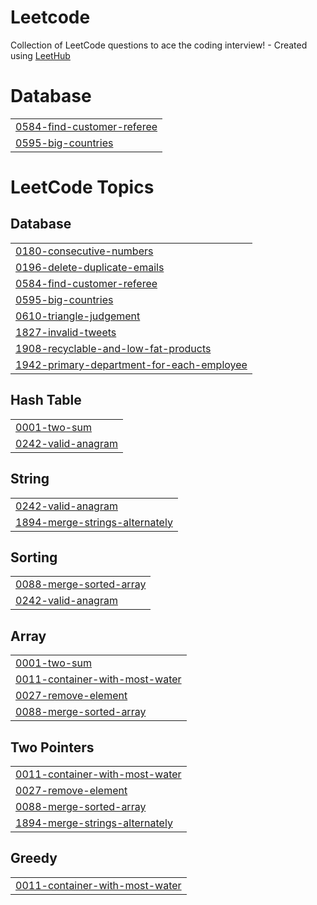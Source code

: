 # Leetcode
Collection of LeetCode questions to ace the coding interview! - Created using [LeetHub](https://github.com/QasimWani/LeetHub)


# Database
|  |
| ------- |
| [0584-find-customer-referee](https://github.com/anupamk36/Leetcode/tree/master/0584-find-customer-referee) |
| [0595-big-countries](https://github.com/anupamk36/Leetcode/tree/master/0595-big-countries) |
<!---LeetCode Topics Start-->
# LeetCode Topics
## Database
|  |
| ------- |
| [0180-consecutive-numbers](https://github.com/anupamk36/Leetcode/tree/master/0180-consecutive-numbers) |
| [0196-delete-duplicate-emails](https://github.com/anupamk36/Leetcode/tree/master/0196-delete-duplicate-emails) |
| [0584-find-customer-referee](https://github.com/anupamk36/Leetcode/tree/master/0584-find-customer-referee) |
| [0595-big-countries](https://github.com/anupamk36/Leetcode/tree/master/0595-big-countries) |
| [0610-triangle-judgement](https://github.com/anupamk36/Leetcode/tree/master/0610-triangle-judgement) |
| [1827-invalid-tweets](https://github.com/anupamk36/Leetcode/tree/master/1827-invalid-tweets) |
| [1908-recyclable-and-low-fat-products](https://github.com/anupamk36/Leetcode/tree/master/1908-recyclable-and-low-fat-products) |
| [1942-primary-department-for-each-employee](https://github.com/anupamk36/Leetcode/tree/master/1942-primary-department-for-each-employee) |
## Hash Table
|  |
| ------- |
| [0001-two-sum](https://github.com/anupamk36/Leetcode/tree/master/0001-two-sum) |
| [0242-valid-anagram](https://github.com/anupamk36/Leetcode/tree/master/0242-valid-anagram) |
## String
|  |
| ------- |
| [0242-valid-anagram](https://github.com/anupamk36/Leetcode/tree/master/0242-valid-anagram) |
| [1894-merge-strings-alternately](https://github.com/anupamk36/Leetcode/tree/master/1894-merge-strings-alternately) |
## Sorting
|  |
| ------- |
| [0088-merge-sorted-array](https://github.com/anupamk36/Leetcode/tree/master/0088-merge-sorted-array) |
| [0242-valid-anagram](https://github.com/anupamk36/Leetcode/tree/master/0242-valid-anagram) |
## Array
|  |
| ------- |
| [0001-two-sum](https://github.com/anupamk36/Leetcode/tree/master/0001-two-sum) |
| [0011-container-with-most-water](https://github.com/anupamk36/Leetcode/tree/master/0011-container-with-most-water) |
| [0027-remove-element](https://github.com/anupamk36/Leetcode/tree/master/0027-remove-element) |
| [0088-merge-sorted-array](https://github.com/anupamk36/Leetcode/tree/master/0088-merge-sorted-array) |
## Two Pointers
|  |
| ------- |
| [0011-container-with-most-water](https://github.com/anupamk36/Leetcode/tree/master/0011-container-with-most-water) |
| [0027-remove-element](https://github.com/anupamk36/Leetcode/tree/master/0027-remove-element) |
| [0088-merge-sorted-array](https://github.com/anupamk36/Leetcode/tree/master/0088-merge-sorted-array) |
| [1894-merge-strings-alternately](https://github.com/anupamk36/Leetcode/tree/master/1894-merge-strings-alternately) |
## Greedy
|  |
| ------- |
| [0011-container-with-most-water](https://github.com/anupamk36/Leetcode/tree/master/0011-container-with-most-water) |
<!---LeetCode Topics End-->